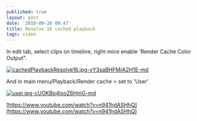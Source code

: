 ```yaml
---
published: true
layout: post
date: '2019-09-26 09:47'
title: Resolve 16 cached playback
tags: video 
---
```

In edit tab, select clips on timeline, right-mice enable 'Render Cache Color Output".

[![cachedPlaybackResolve16.jpg-vY3saBHFMrA2H1E-md](https://i.imgur.com/sQVwpl6l.jpg)](https://i.imgur.com/sQVwpl6.jpg)

And in main menu/Playback/Render cache > set to 'User'

[![user.jpg-cUOKBp4IxoZ6HmG-md](https://i.imgur.com/GVibSQDl.jpg)](https://i.imgur.com/GVibSQD.jpg)

[https://www.youtube.com/watch?v=n941hdASHhQ](https://www.youtube.com/watch?v=n941hdASHhQ)
